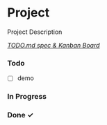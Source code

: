 # Project

Project Description

<em>[TODO.md spec & Kanban Board](https://bit.ly/3fCwKfM)</em>

### Todo

- [ ] demo  

### In Progress


### Done ✓


